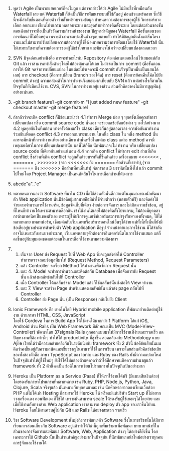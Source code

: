 1. พูดว่า Agile เป็นพวกแฮคเกอร์ก็คงไม่ถูก แต่อาจกล่าวได้ว่า Agile ไม่มีอะไรที่เหมือนกับ Waterfall เลย แต่ Waterfall ก็ยังเป็นวิธีการพัฒนาระบบที่ใช้กันอยู่
ค่อนข้างแพร่หลาย ซึ่งวิธีนี้จะมีลำดับขั้นตอนที่ตายตัว เริ่มตั้งแต่รวบรวมข้อมูล กำหนดความต้องการของผู้ใช้ วิเคราะห์ทางเลือก ออกแบบ เขียนโปรแกรม ทดสอบระบบ
และสุดท้ายทำการติดตั้งระบบ โดยแต่ละส่วนของขั้นตอนดังกล่าวจะถือเป็นตัววัดความก้าวหน้าของงาน ปัญหาสำคัญของ Waterfall คือขั้นตอนของการพัฒนาที่ไม่ยืดหยุ่น 
เพราะตัวงานจะแบ่งเป็นช่วงๆแบบตายตัว ทำให้มีข้อผูกมัดตั้งแต่เริ่มโครงงานและไม่สามารปรับเปลี่ยนความต้องการผู้ใช้ได้ หมายความว่าการพัฒนาโดยใช้ 
Waterfall นั้น ไม่เหมาะกับงานที่ความต้องการของผู้ใช้เข้าใจยาก และมีแนวโน้มว่าจะเปลี่ยนแปลงตลอดเวลา 

2. SVN มีจุดอ่อนอย่างนึงคือ การจะทำอะไรกับ Repository ต้องต่อเนตออนไลน์ไว้เสมอแต่กับ Git แล้ว เราสามารถทำสิ่งต่างๆโดยไม่ต้องต่อเนตได้เลย
ไม่ว่าจะเป็นการ commit (คือขั้นตอนการให้ Git จดจำการเปลี่ยนแปลง ในแต่ละโปรเจคจะมี commit กันรัวๆเป็นหมื่นเป็นแสนได้เลย) การ checkout 
(คือการเปลี่ยน Branch ของโค้ด) การ reset (คือการย้อนคืนโค้ดไปยัง commit ต่างๆ) ความคล่องตัวในการทำงานจึงเยอะมากเทียบกับ SVN แล้ว
แต่อย่างไรก็ตามในปัจจุบันก็ยังมีคนใช้งาน CVS, SVN ในการทำงานอยู่บางส่วน ส่วนตัวคิดว่าคงไม่มีการสูญพันธุ์อย่างแน่นอน

3. -git branch feature1
   -git commit-m "I just added new feature"
   -git checkout master
   -git merge feature1
   
4. ถ้ากลัวว่าจะเกิด conflict ก็มีข้อแนะนำว่า 
    4.1 ทำการ Merge บ่อย ๆ ทุกครั้งเมื่อคุณทำการเปลี่ยนแปลง หรือ commit source code นั่นเอง
        จะช่วยลดข้อขัดแย้งต่าง ๆ ลงไปอย่างมาก 
    4.2 พูดคุยกันในทีมก่อน บางครั้งต้องแก้ไข class เดียวกันอยู่ตลอดเวลา ควรนัดกันมาทำงานร่วมกันเพื่อลด conflict
    4.3 การออกแบบระบบงาน ในหนึ่ง class ใน หนึ่ง method นั้นควรจะมีหน้าที่การทำงานเพียงอย่างเดียวเท่านั้นหรือในแต่ละ class แต่ละ method 
        ควรมีเหตุผลเดียวในการเปลี่ยนแปลงเท่านั้น   ผลที่ได้ก็คือ นักพัฒนาจะไม่ ทำงาน หรือ เปลี่ยนแปลง source code ที่เดียวกันอย่างแน่นอน
    4.4 หากเกิด conflict ให้ทำการ edit ส่วนที่เกิด conflict ซึ่งส่วนที่เกิด conflict จะถูกคั่นด้วยบรรทัดที่ขึ้นต้นด้วย
        เครื่องหมาย <<<<<<< , ======= , >>>>>>> (จาก <<<<<<< ถึง ======= คือส่วนที่เราทำ),(จาก ======= ถึง >>>>>>> คือส่วนที่คนอื่นทำ) 
        จัดการลบ 3 บรรทัดนั้นทิ้งไป แล้ว commit ไปใหม่โดย Project Manager เป็นคนตัดสินใจในการเลือกส่วนที่ต้องการ
        
5. abcde"a".."e"

6. หลายคนอาจมองว่า Software ที่มาใน CD เพื่อใช้ส่วนตัวนั้นดีกว่าแต่ในมุมมองของนักพัฒนาตัว Web application นั้นมีข้อดีอยู่มากมายคือมีค่าใช้จ่ายต่ำกว่า
   (หลายตัวฟรี) และคิดค่าใช้จ่ายตามจำนวนการใช้งานจริง, ข้อมูลจัดเก็บที่เดียว ง่ายต่อการจัดการ และไม่เกิดความซ้ำซ้อน, อยู่ที่ไหนก็ทำงานได้เพราะสามารถล๊อกอิน
   เข้าใช้งานได้เลยไม่ต้องติดตั้งโปรแกรม, ไม่ต้องมีบุคคลากรด้านเทคนิคเป็นของตัวเอง เพราะผู้ให้บริการดูแลเซิฟเวอร์และการบำรุงรักษาเองทั้งหมด, ใช้ได้หลากหลาย
   แพลทฟอร์ม, เชื่อมต่อกับเว็บแอพหรือบริการออนไลน์อื่นๆได้ง่าย แต่ทั้งนี้ทั้งนั้นก็ยังมีข้อเสียอยู่บางประการสำหรับตัว Web application คือรูป ร่างหน้าตาและการใช้งาน
   มีได้จำกัด อาจไม่เหมาะกับงานบางประเภท, เว็บแอพหลายๆตัวต้องการอินเตอร์เน็ตในการใช้งานเสมอ แต่ก็คงขึ้นอยู่กับมุมมองของแต่ละคนในการเลือกใช้งานตามความต้องการ
   
7. 1. เริ่มจาก User ส่ง Request ไปที่ Web App ซึ่งจะถูกส่งต่อให้ Controller  
      ทำการตรวจสอบข้อมูลที่มาให้ (Request Method, Request Parameters) 
   2. แล้ว Controller จะเรียก Method ให้ทำงานเพื่อจัดการ Request นั้น 
   3. และ 4. Model จะทำการคำนวณและติดต่อกับ Database เพื่อจัดการกับ Request  
      นั้น แล้วส่งผลลัพธ์กลับไปที่ Controller 
   5. เมื่อ Controller ได้ผลลัพธ์จาก Model แล้วก็ใช้ผลลัพธ์นั้นส่งต่อให้ View ทำงาน 
   6. และ 7. View จะสร้าง Page สำหรับแสดงผลลัพธ์นั้น แล้วส่ง page กลับไปที่ Controller  
   8. Controller ส่ง Page นั้น (เป็น Response) กลับไปยัง Client

8. Ionic Framework  คือ เทคโนโลยี Hybrid mobile application ที่พัฒนาส่วนติดต่อผู้ใช้งาน ด้วยภาษา  HTML, CSS, JavaScript  
   โดยใช้  Cordova  ในการ  Build App  ให้ใช้งานได้มากกว่า  1 Platform  ได้แก่  iOS, Android ส่วน Rails เป็น Web Framework 
   มีลักษณะเป็น MVC (Model-View-Controller) พัฒนาโดย 37signals Rails ถูกออกแบบมาให้มีการใช้งานที่ง่ายและรวดเร็ว ลดปัญหางานทีี่ต้องทำซ้ำๆ
   ทำให้ได้ productivity ที่สูงขึ้น สอดคล้องกับ Methodology แบบ Ajile เรียกได้ว่ามีความคล้ายคลึงกันในระดับนึงกับ framework ทั้ง 2 ตัวนี้
   ข้อดีข้อเสียนั้นผมคิดว่าคงขึ้นอยู่กับความถนัดและเชี่ยวชาญในภาษาที่ใช้ในการเขียน เพราะโดยส่วนตัวคิดว่าข้อเสียของทั้งสองตัวคือ ภาษา TypeScript ของ Ionic 
   และ Ruby ของ Rails ยังมีความแปลกใหม่ในปัจจุบันทำให้ผู้ใช้ใหม่ๆ ยังใช้ได้ไม่คล่องตัวแต่คาดว่าถ้าได้ศึกษาจนเกิดความชำนาญแล้ว framework ทั้ง 2 ตัวนี้คงเป็น
   ข้อดีในการเขียนโปรกแกรมในปัจจุบันเป้นอย่างมาก 
   
9. Heroku เป็น Platform as a Service (Paas) ที่ให้เราใช้งานได้ฟรี (มีแบบเสียเงินด้วย) โดยรองรับภาษาโปรแกรมที่หลากหลาย เช่น Ruby, PHP, Node.js, 
   Python, Java, Clojure, Scala จริงๆแล้ว มันเหมาะกับทุกคนแหละ เช่น นักศึกษาอยากลองเขียนเว็บด้วย PHP แต่ไม่ได้เช่า Hosting ก็สามารถใช้ Heroku ได้ 
   หรือแม้แต่บริษัท Start up ที่ไม่อยากวางเครื่องเอง คอนฟิกเอง ก็ใช้ได้ เพราะมันสามารถ scale ให้รองรับผู้ใช้เยอะๆได้โดยง่าย และเมื่อใช้งานกับทางด้าน Web application
   เราสามารถ deploy ตัว app ของเราขึ้นไปบน Heroku โดยใช้งานควบคู่ไปกับ Git และ Rails ได้อย่างสะดวก รวดเร็ว

10. วิชา Software Development นั้นมุ่งถึงการพัฒนาตัว Software ซึ่งในสาขาวิชานั้นได้มีการเรียนการสอนเกี่ยวกับ Software อยู่แล้วทำให้วิชานี้ถูกเพิ่มเข้ามาเพื่อพัฒนา
    บทบาทหน้าที่ในส่วนของการจัดการและพัฒนา Software, Web, Application ต่างๆ ได้อย่างดียิ่งขึ้น โดยเฉพาะการใช้ Github นั้นเป็นส่วนสำคัญอย่างมากในปัจจุบัน
    ที่นักพัฒนาหน้าใหม่อย่างเราทุกคน ควรรู้จักและใช้งานได้
